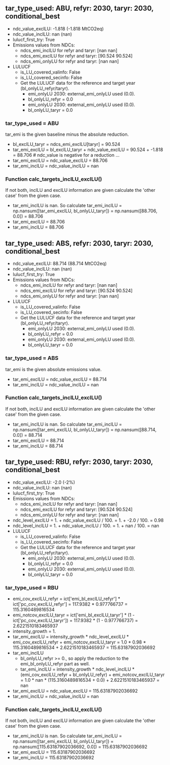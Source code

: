 

## tar_type_used: ABU, refyr: 2030, taryr: 2030, conditional_best
- ndc_value_exclLU: -1.818 (-1.818 MtCO2eq)
- ndc_value_inclLU: nan (nan)
- lulucf_first_try: True
- Emissions values from NDCs:
  - ndcs_emi_inclLU for refyr and taryr: [nan nan]
  - ndcs_emi_exclLU for refyr and taryr: [90.524 90.524]
  - ndcs_emi_onlyLU for refyr and taryr: [nan nan]
- LULUCF
  - is_LU_covered_valinfo: False
  - is_LU_covered_secinfo: False
  - Get the LULUCF data for the reference and target year (bl_onlyLU_refyr/taryr).
    - emi_onlyLU 2030: external_emi_onlyLU used (0.0).
    - bl_onlyLU_refyr = 0.0
    - emi_onlyLU 2030: external_emi_onlyLU used (0.0).
    - bl_onlyLU_taryr = 0.0
### tar_type_used = ABU
tar_emi is the given baseline minus the absolute reduction.
- bl_exclLU_taryr = ndcs_emi_exclLU[taryr] = 90.524
- tar_emi_exclLU = bl_exclLU_taryr + ndc_value_exclLU = 90.524 + -1.818 = 88.706 # ndc_value is negative for a reduction ...
- tar_emi_exclLU = ndc_value_exclLU = 88.706
- tar_emi_inclLU = ndc_value_inclLU = nan
### Function calc_targets_inclLU_exclLU()
If not both, inclLU and exclLU information are given calculate the 'other case' from the given case.
- tar_emi_inclLU is nan. So calculate tar_emi_inclLU = np.nansum([tar_emi_exclLU, bl_onlyLU_taryr]) = np.nansum([88.706, 0.0]) = 88.706
- tar_emi_exclLU = 88.706
- tar_emi_inclLU = 88.706

## tar_type_used: ABS, refyr: 2030, taryr: 2030, conditional_best
- ndc_value_exclLU: 88.714 (88.714 MtCO2eq)
- ndc_value_inclLU: nan (nan)
- lulucf_first_try: True
- Emissions values from NDCs:
  - ndcs_emi_inclLU for refyr and taryr: [nan nan]
  - ndcs_emi_exclLU for refyr and taryr: [90.524 90.524]
  - ndcs_emi_onlyLU for refyr and taryr: [nan nan]
- LULUCF
  - is_LU_covered_valinfo: False
  - is_LU_covered_secinfo: False
  - Get the LULUCF data for the reference and target year (bl_onlyLU_refyr/taryr).
    - emi_onlyLU 2030: external_emi_onlyLU used (0.0).
    - bl_onlyLU_refyr = 0.0
    - emi_onlyLU 2030: external_emi_onlyLU used (0.0).
    - bl_onlyLU_taryr = 0.0
### tar_type_used = ABS
tar_emi is the given absolute emissions value.
- tar_emi_exclLU = ndc_value_exclLU = 88.714
- tar_emi_inclLU = ndc_value_inclLU = nan
### Function calc_targets_inclLU_exclLU()
If not both, inclLU and exclLU information are given calculate the 'other case' from the given case.
- tar_emi_inclLU is nan. So calculate tar_emi_inclLU = np.nansum([tar_emi_exclLU, bl_onlyLU_taryr]) = np.nansum([88.714, 0.0]) = 88.714
- tar_emi_exclLU = 88.714
- tar_emi_inclLU = 88.714

## tar_type_used: RBU, refyr: 2030, taryr: 2030, conditional_best
- ndc_value_exclLU: -2.0 (-2%)
- ndc_value_inclLU: nan (nan)
- lulucf_first_try: True
- Emissions values from NDCs:
  - ndcs_emi_inclLU for refyr and taryr: [nan nan]
  - ndcs_emi_exclLU for refyr and taryr: [90.524 90.524]
  - ndcs_emi_onlyLU for refyr and taryr: [nan nan]
- ndc_level_exclLU = 1. + ndc_value_exclLU / 100. = 1. + -2.0 / 100. = 0.98
- ndc_level_inclLU = 1. + ndc_value_inclLU / 100. = 1. + nan / 100. = nan
- LULUCF
  - is_LU_covered_valinfo: False
  - is_LU_covered_secinfo: False
  - Get the LULUCF data for the reference and target year (bl_onlyLU_refyr/taryr).
    - emi_onlyLU 2030: external_emi_onlyLU used (0.0).
    - bl_onlyLU_refyr = 0.0
    - emi_onlyLU 2030: external_emi_onlyLU used (0.0).
    - bl_onlyLU_taryr = 0.0
### tar_type_used = RBU
- emi_cov_exclLU_refyr = ict['emi_bl_exclLU_refyr'] * ict['pc_cov_exclLU_refyr'] = 117.9382 * 0.977766737 = 115.3160489816534
- emi_notcov_exclLU_taryr = ict['emi_bl_exclLU_taryr'] * (1 - ict['pc_cov_exclLU_taryr']) = 117.9382 * (1 - 0.977766737) = 2.6221510183465937
- intensity_growth = 1.
- tar_emi_exclLU = intensity_growth * ndc_level_exclLU * emi_cov_exclLU_refyr + emi_notcov_exclLU_taryr = 1.0 * 0.98 * 115.3160489816534 + 2.6221510183465937 = 115.63187902036692
- tar_emi_inclLU
  - bl_onlyLU_refyr >= 0., so apply the reduction to the emi_bl_onlyLU_refyr part as well.
  - tar_emi_inclLU = intensity_growth * ndc_level_inclLU * (emi_cov_exclLU_refyr + bl_onlyLU_refyr) + emi_notcov_exclLU_taryr = 1.0 * nan * (115.3160489816534 + 0.0) + 2.6221510183465937 = nan
- tar_emi_exclLU = ndc_value_exclLU = 115.63187902036692
- tar_emi_inclLU = ndc_value_inclLU = nan
### Function calc_targets_inclLU_exclLU()
If not both, inclLU and exclLU information are given calculate the 'other case' from the given case.
- tar_emi_inclLU is nan. So calculate tar_emi_inclLU = np.nansum([tar_emi_exclLU, bl_onlyLU_taryr]) = np.nansum([115.63187902036692, 0.0]) = 115.63187902036692
- tar_emi_exclLU = 115.63187902036692
- tar_emi_inclLU = 115.63187902036692
